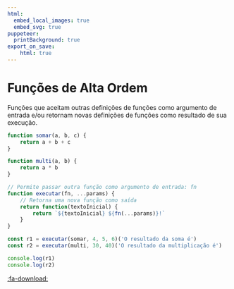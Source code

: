 ```yaml
---
html:
  embed_local_images: true
  embed_svg: true
puppeteer: 
  printBackground: true
export_on_save:
    html: true
---
```

<!-- 20 -->

# Funções de Alta Ordem

Funções que aceitam outras definições de funções como argumento de entrada e/ou retornam novas definições de funções como resultado de sua execução.

```js {.line-numbers}
function somar(a, b, c) {
    return a + b + c
}

function multi(a, b) {
    return a * b
}

// Permite passar outra função como argumento de entrada: fn
function executar(fn, ...params) {
    // Retorna uma nova função como saída
    return function(textoInicial) {
        return `${textoInicial} ${fn(...params)}!`
    }
}

const r1 = executar(somar, 4, 5, 6)('O resultado da soma é')
const r2 = executar(multi, 30, 40)('O resultado da multiplicação é')

console.log(r1)
console.log(r2)
```
[:fa-download:](../codigos/principios04_altaordem.js)